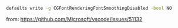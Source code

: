 ```bash
defaults write -g CGFontRenderingFontSmoothingDisabled -bool NO
```

from: https://github.com/Microsoft/vscode/issues/51132
